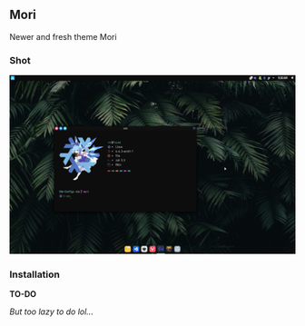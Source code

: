 ## Mori

Newer and fresh theme Mori

### Shot

![Screenshot Mori](.github/assests/mori.png)

### Installation

**TO-DO**

*But too lazy to do lol...*

